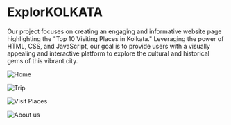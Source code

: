 # ExplorKOLKATA



Our project focuses on creating an engaging and informative website page highlighting the "Top 10 Visiting Places in Kolkata." Leveraging the power of HTML, CSS, and JavaScript, our goal is to provide users with a visually appealing and interactive platform to explore the cultural and historical gems of this vibrant city.


![Home](https://github.com/arkamaity01/ExplorKOLKATA/assets/144582962/2b57af07-6d50-4fca-9093-c118df568e18)

![Trip](https://github.com/arkamaity01/ExplorKOLKATA/assets/144582962/181ed910-8638-42d1-900c-cf40dda55151)

![Visit Places](https://github.com/arkamaity01/ExplorKOLKATA/assets/144582962/4b45b6d6-fa81-4722-8bdb-7a27541b77f2)

![About us](https://github.com/arkamaity01/ExplorKOLKATA/assets/144582962/b4493d2a-feb5-49f4-96b3-a2eb7ad977f2)
